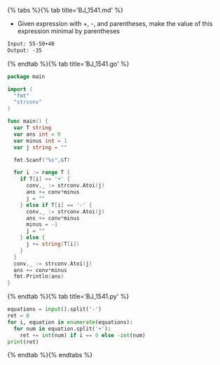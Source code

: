 {% tabs %}{% tab title='BJ_1541.md' %}

* Given expression with +, -, and parentheses, make the value of this expression minimal by parentheses

```txt
Input: 55-50+40
Output: -35
```

{% endtab %}{% tab title='BJ_1541.go' %}

```go
package main

import (
  "fmt"
  "strconv"
)

func main() {
  var T string
  var ans int = 0
  var minus int = 1
  var j string = ""

  fmt.Scanf("%s",&T)

  for i := range T {
    if T[i] == '+' {
      conv,_ := strconv.Atoi(j)
      ans += conv*minus
      j = ""
    } else if T[i] == '-' {
      conv,_ := strconv.Atoi(j)
      ans += conv*minus
      minus = -1
      j = ""
    } else {
      j += string(T[i])
    }
  }
  conv,_ := strconv.Atoi(j)
  ans += conv*minus
  fmt.Println(ans)
}
```

{% endtab %}{% tab title='BJ_1541.py' %}

```py
equations = input().split('-')
ret = 0
for i, equation in enumerate(equations):
  for num in equation.split('+'):
    ret += int(num) if i == 0 else -int(num)
print(ret)
```

{% endtab %}{% endtabs %}
